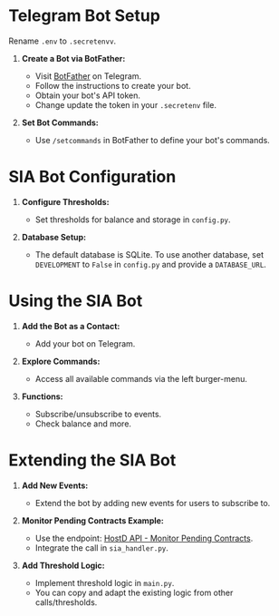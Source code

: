 # Telegram Bot Setup

Rename `.env` to `.secretenvv`.

1. **Create a Bot via BotFather:**
   - Visit [BotFather](https://telegram.me/BotFather) on Telegram.
   - Follow the instructions to create your bot.
   - Obtain your bot's API token.
   - Change update the token in your `.secretenv` file.

2. **Set Bot Commands:**
   - Use `/setcommands` in BotFather to define your bot's commands.

# SIA Bot Configuration

1. **Configure Thresholds:**
   - Set thresholds for balance and storage in `config.py`.

2. **Database Setup:**
   - The default database is SQLite. To use another database, set `DEVELOPMENT` to `False` in `config.py` and provide a `DATABASE_URL`.

# Using the SIA Bot

1. **Add the Bot as a Contact:**
   - Add your bot on Telegram.

2. **Explore Commands:**
   - Access all available commands via the left burger-menu.

3. **Functions:**
   - Subscribe/unsubscribe to events.
   - Check balance and more.

# Extending the SIA Bot

1. **Add New Events:**
   - Extend the bot by adding new events for users to subscribe to.

2. **Monitor Pending Contracts Example:**
   - Use the endpoint: [HostD API - Monitor Pending Contracts](https://api.sia.tech/hostd#87d43895-9980-466b-ba2b-c874af67217b).
   - Integrate the call in `sia_handler.py`.

3. **Add Threshold Logic:**
   - Implement threshold logic in `main.py`.
   - You can copy and adapt the existing logic from other calls/thresholds.
